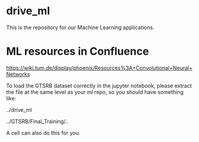 # drive_ml
This is the repository for our Machine Learning applications. 

# ML resources in Confluence
https://wiki.tum.de/display/phoenix/Resources%3A+Convolutional+Neural+Networks

To load the GTSRB dataset correctly in the jupyter notebook, please extract the file at the same level as your ml repo, so you should have something like:

../drive_ml

../GTSRB/Final_Training/..

A cell can also do this for you.
